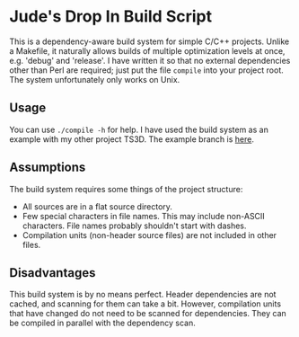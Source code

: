 # Jude's Drop In Build Script

This is a dependency-aware build system for simple C/C++ projects. Unlike a
Makefile, it naturally allows builds of multiple optimization levels at once,
e.g. 'debug' and 'release'. I have written it so that no external dependencies
other than Perl are required; just put the file `compile` into your project
root. The system unfortunately only works on Unix.

## Usage

You can use `./compile -h` for help. I have used the build system as an example
with my other project TS3D. The example branch is
[here](https://github.com/TurkeyMcMac/ts3d/tree/jdibs-example).

## Assumptions

The build system requires some things of the project structure:

 * All sources are in a flat source directory.
 * Few special characters in file names. This may include non-ASCII characters.
   File names probably shouldn't start with dashes.
 * Compilation units (non-header source files) are not included in other files.

## Disadvantages

This build system is by no means perfect. Header dependencies are not cached,
and scanning for them can take a bit. However, compilation units that have
changed do not need to be scanned for dependencies. They can be compiled in
parallel with the dependency scan.

